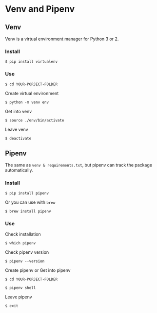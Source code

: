 # Venv and Pipenv
## Venv
Venv is a virtual environment manager for Python 3 or 2.
### Install
```shell
$ pip install virtualenv
```
### Use
```shell
$ cd YOUR-PORJECT-FOLDER
```
Create virtual environment
```shell
$ python -m venv env
```
Get into venv
```shell
$ source ./env/bin/activate
```
Leave venv
```shell
$ deactivate
```

## Pipenv
The same as `venv & requirements.txt`, but pipenv can track the package automatically.
### Install
```shell
$ pip install pipenv
```
Or you can use with `brew`
```shell
$ brew install pipenv
```

### Use
Check installation
```shell
$ which pipenv
```
Check pipenv version
```shell
$ pipenv --version
```
Create pipenv or Get into pipenv
```shell
$ cd YOUR-PORJECT-FOLDER
```
```shell
$ pipenv shell
```
Leave pipenv
```shell
$ exit
```
